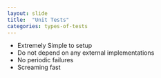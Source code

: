 ```yaml
---
layout: slide
title:  "Unit Tests"
categories: types-of-tests
---
```


* Extremely Simple to setup
* Do not depend on any external implementations
* No periodic failures
* Screaming fast
